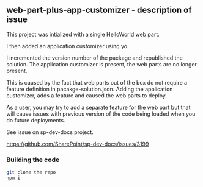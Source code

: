 ## web-part-plus-app-customizer - description of issue

This project was intialized with a single HelloWorld web part.

I then added an application customizer using yo.

I incremented the version number of the package and republished the solution.  The application customizer is present, the web parts are no longer present.

This is caused by the fact that web parts out of the box do not require a feature definition in pacakge-solution.json.  Adding the application customizer, adds a feature and caused the web parts to deploy.

As a user, you may try to add a separate feature for the web part but that will cause issues with previous version of the code being loaded when you do future deployments.  

See issue on sp-dev-docs project.

https://github.com/SharePoint/sp-dev-docs/issues/3199

### Building the code

```bash
git clone the repo
npm i



